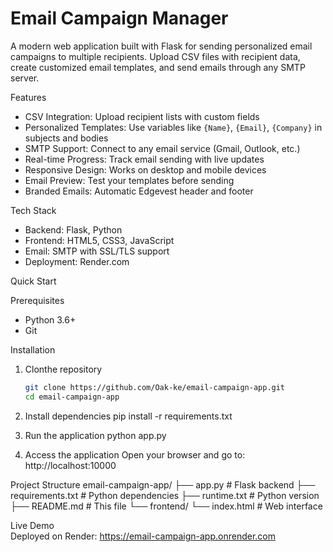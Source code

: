 # Email Campaign Manager

A modern web application built with Flask for sending personalized email campaigns to multiple recipients. Upload CSV files with recipient data, create customized email templates, and send emails through any SMTP server.

Features

- CSV Integration: Upload recipient lists with custom fields
- Personalized Templates: Use variables like `{Name}`, `{Email}`, `{Company}` in subjects and bodies
- SMTP Support: Connect to any email service (Gmail, Outlook, etc.)
- Real-time Progress: Track email sending with live updates
- Responsive Design: Works on desktop and mobile devices
- Email Preview: Test your templates before sending
- Branded Emails: Automatic Edgevest header and footer

Tech Stack

- Backend: Flask, Python
- Frontend: HTML5, CSS3, JavaScript
- Email: SMTP with SSL/TLS support
- Deployment: Render.com

Quick Start

Prerequisites
- Python 3.6+
- Git

Installation

1. Clonthe repository
   ```bash
   git clone https://github.com/Oak-ke/email-campaign-app.git
   cd email-campaign-app

2. Install dependencies
   pip install -r requirements.txt

3. Run the application
   python app.py

4. Access the application
   Open your browser and go to: http://localhost:10000


Project Structure
email-campaign-app/
├── app.py                 # Flask backend
├── requirements.txt       # Python dependencies
├── runtime.txt           # Python version
├── README.md             # This file
└── frontend/
    └── index.html        # Web interface

Live Demo   
Deployed on Render: https://email-campaign-app.onrender.com